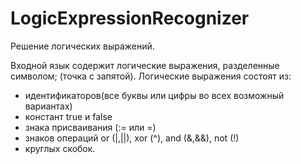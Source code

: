 # LogicExpressionRecognizer
Решение логических выражений.

Входной язык содержит логические выражения, разделенные символом; (точка с запятой).
Логические выражения состоят из:
- идентификаторов(все буквы или цифры во всех возможный вариантах)
- констант true и false 
- знака присваивания (:= или =)
- знаков операций or (|,||), xor (^), and (&,&&), not (!) 
- круглых скобок.

